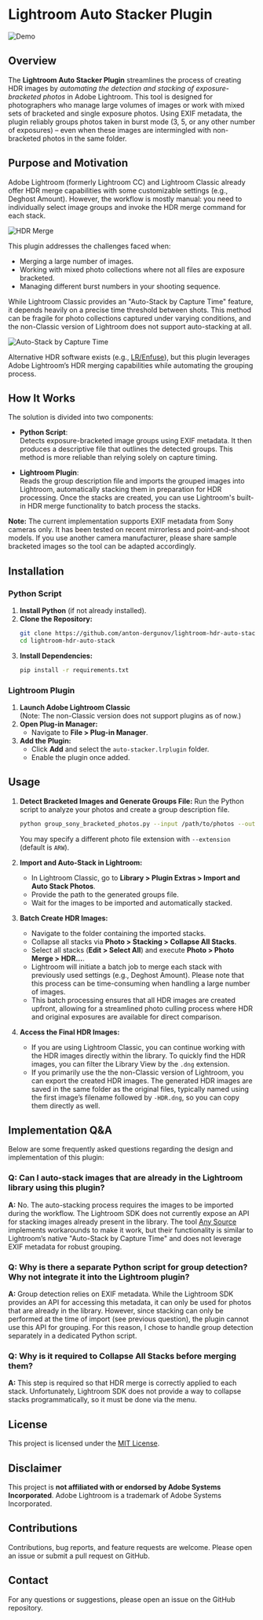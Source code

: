 # Lightroom Auto Stacker Plugin

![Demo](assets/demo.gif)

## Overview

The **Lightroom Auto Stacker Plugin** streamlines the process of creating HDR images by _automating the detection and stacking of exposure-bracketed photos_ in Adobe Lightroom. This tool is designed for photographers who manage large volumes of images or work with mixed sets of bracketed and single exposure photos. Using EXIF metadata, the plugin reliably groups photos taken in burst mode (3, 5, or any other number of exposures) – even when these images are intermingled with non-bracketed photos in the same folder.

## Purpose and Motivation

Adobe Lightroom (formerly Lightroom CC) and Lightroom Classic already offer HDR merge capabilities with some customizable settings (e.g., Deghost Amount). However, the workflow is mostly manual: you need to individually select image groups and invoke the HDR merge command for each stack.

![HDR Merge](assets/lightroom_hdr_merge.jpg)

This plugin addresses the challenges faced when:

- Merging a large number of images.
- Working with mixed photo collections where not all files are exposure bracketed.
- Managing different burst numbers in your shooting sequence.

While Lightroom Classic provides an "Auto-Stack by Capture Time" feature, it depends heavily on a precise time threshold between shots. This method can be fragile for photo collections captured under varying conditions, and the non-Classic version of Lightroom does not support auto-stacking at all.

![Auto-Stack by Capture Time](assets/lightroom_auto_stack.png)

Alternative HDR software exists (e.g., [LR/Enfuse](https://www.photographers-toolbox.com/products/lrenfuse.php?sec=quickguide)), but this plugin leverages Adobe Lightroom’s HDR merging capabilities while automating the grouping process.

## How It Works

The solution is divided into two components:

- **Python Script**:  
  Detects exposure-bracketed image groups using EXIF metadata. It then produces a descriptive file that outlines the detected groups. This method is more reliable than relying solely on capture timing.

- **Lightroom Plugin**:  
  Reads the group description file and imports the grouped images into Lightroom, automatically stacking them in preparation for HDR processing. Once the stacks are created, you can use Lightroom's built-in HDR merge functionality to batch process the stacks.

**Note:** The current implementation supports EXIF metadata from Sony cameras only. It has been tested on recent mirrorless and point-and-shoot models. If you use another camera manufacturer, please share sample bracketed images so the tool can be adapted accordingly.

## Installation

### Python Script

1. **Install Python** (if not already installed).
2. **Clone the Repository:**
   ```sh
   git clone https://github.com/anton-dergunov/lightroom-hdr-auto-stack.git
   cd lightroom-hdr-auto-stack
   ```
3. **Install Dependencies:**
   ```sh
   pip install -r requirements.txt
   ```

### Lightroom Plugin

1. **Launch Adobe Lightroom Classic**  
   (Note: The non-Classic version does not support plugins as of now.)
2. **Open Plug-in Manager:**
   - Navigate to **File > Plug-in Manager**.
3. **Add the Plugin:**
   - Click **Add** and select the `auto-stacker.lrplugin` folder.
   - Enable the plugin once added.

## Usage

1. **Detect Bracketed Images and Generate Groups File:**
   Run the Python script to analyze your photos and create a group description file.
   ```sh
   python group_sony_bracketed_photos.py --input /path/to/photos --output /path/to/groups.txt
   ```
   You may specify a different photo file extension with `--extension` (default is `ARW`).

2. **Import and Auto-Stack in Lightroom:**
   - In Lightroom Classic, go to **Library > Plugin Extras > Import and Auto Stack Photos**.
   - Provide the path to the generated groups file.
   - Wait for the images to be imported and automatically stacked.

3. **Batch Create HDR Images:**
   - Navigate to the folder containing the imported stacks.
   - Collapse all stacks via **Photo > Stacking > Collapse All Stacks**.
   - Select all stacks (**Edit > Select All**) and execute **Photo > Photo Merge > HDR...**.
   - Lightroom will initiate a batch job to merge each stack with previously used settings (e.g., Deghost Amount). Please note that this process can be time-consuming when handling a large number of images.
   - This batch processing ensures that all HDR images are created upfront, allowing for a streamlined photo culling process where HDR and original exposures are available for direct comparison.

4. **Access the Final HDR Images:**
   - If you are using Lightroom Classic, you can continue working with the HDR images directly within the library. To quickly find the HDR images, you can filter the Library View by the `.dng` extension.
   - If you primarily use the the non-Classic version of Lightroom, you can export the created HDR images. The generated HDR images are saved in the same folder as the original files, typically named using the first image’s filename followed by `-HDR.dng`, so you can copy them directly as well.

## Implementation Q&A

Below are some frequently asked questions regarding the design and implementation of this plugin:

### Q: Can I auto-stack images that are already in the Lightroom library using this plugin?  

**A:** No. The auto-stacking process requires the images to be imported during the workflow. The Lightroom SDK does not currently expose an API for stacking images already present in the library. The tool [Any Source](https://johnrellis.com/lightroom/anysource.htm) implements workarounds to make it work, but their functionality is similar to Lightroom’s native "Auto-Stack by Capture Time" and does not leverage EXIF metadata for robust grouping.

### Q: Why is there a separate Python script for group detection? Why not integrate it into the Lightroom plugin?  

**A:** Group detection relies on EXIF metadata. While the Lightroom SDK provides an API for accessing this metadata, it can only be used for photos that are already in the library. However, since stacking can only be performed at the time of import (see previous question), the plugin cannot use this API for grouping. For this reason, I chose to handle group detection separately in a dedicated Python script.

### Q: Why is it required to Collapse All Stacks before merging them?  

**A:** This step is required so that HDR merge is correctly applied to each stack. Unfortunately, Lightroom SDK does not provide a way to collapse stacks programmatically, so it must be done via the menu.

## License

This project is licensed under the [MIT License](LICENSE).

## Disclaimer

This project is **not affiliated with or endorsed by Adobe Systems Incorporated**. Adobe Lightroom is a trademark of Adobe Systems Incorporated.

## Contributions

Contributions, bug reports, and feature requests are welcome. Please open an issue or submit a pull request on GitHub.

## Contact

For any questions or suggestions, please open an issue on the GitHub repository.

